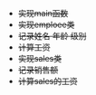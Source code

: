 
- ~~实现main函数~~
- ~~实现emploee类~~
- ~~记录姓名 年龄 级别~~
- ~~计算工资~~
- ~~实现sales类~~
- ~~记录销售额~~
- ~~计算sales的工资~~
